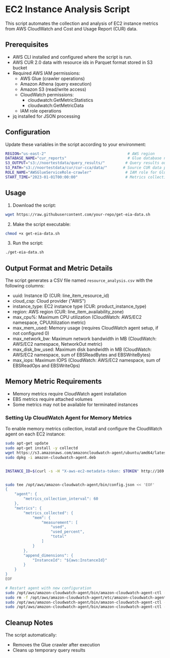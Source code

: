 # EC2 Instance Analysis Script

This script automates the collection and analysis of EC2 instance metrics from AWS CloudWatch  and  Cost and Usage Report (CUR) data.

## Prerequisites

- AWS CLI installed and configured where the script is run.
- AWS CUR 2.0 data with resource ids in Parquet format stored in S3 bucket
- Required AWS IAM permissions:
  - AWS Glue (crawler operations)
  - Amazon Athena (query execution)
  - Amazon S3 (read/write access)
  - CloudWatch permissions:
    - cloudwatch:GetMetricStatistics
    - cloudwatch:GetMetricData
  - IAM role operations
- jq installed for JSON processing

## Configuration

Update these variables in the script according to your environment:

```bash
REGION="us-east-2"                                    # AWS region
DATABASE_NAME="cur_reports"                           # Glue database name
S3_OUTPUT="s3://noortestdata/query_results/"         # Query results output path
S3_PATH="s3://noortestdata/cur/cur-cca/data/"       # Source CUR data path
ROLE_NAME="AWSGlueServiceRole-crawler"               # IAM role for Glue crawler
START_TIME="2023-01-01T00:00:00"                     # Metrics collection start time
```

## Usage

1. Download the script:
```bash
wget https://raw.githubusercontent.com/your-repo/get-eia-data.sh
```

2. Make the script executable:
```bash
chmod +x get-eia-data.sh
```

3. Run the script:
```bash
./get-eia-data.sh
```

## Output Format and Metric Details

The script generates a CSV file named `resource_analysis.csv` with the following columns:

- uuid: Instance ID (CUR: line_item_resource_id)
- cloud_csp: Cloud provider ("AWS")
- instance_type: EC2 instance type (CUR: product_instance_type)
- region: AWS region (CUR: line_item_availability_zone)
- max_cpu%: Maximum CPU utilization (CloudWatch: AWS/EC2 namespace, CPUUtilization metric)
- max_mem_used: Memory usage (requires CloudWatch agent setup, if not configured 0)
- max_network_bw: Maximum network bandwidth in MB (CloudWatch: AWS/EC2 namespace, NetworkOut metric)
- max_disk_bw_used: Maximum disk bandwidth in MB (CloudWatch: AWS/EC2 namespace, sum of EBSReadBytes and EBSWriteBytes)
- max_iops: Maximum IOPS (CloudWatch: AWS/EC2 namespace, sum of EBSReadOps and EBSWriteOps)

## Memory Metric Requirements

- Memory metrics require CloudWatch agent installation
- EBS metrics require attached volumes
- Some metrics may not be available for terminated instances

### Setting Up CloudWatch Agent for Memory Metrics

To enable memory metrics collection, install and configure the CloudWatch agent on each EC2 instance:

```bash
sudo apt-get update
sudo apt-get install -y collectd
wget https://s3.amazonaws.com/amazoncloudwatch-agent/ubuntu/amd64/latest/amazon-cloudwatch-agent.deb
sudo dpkg -i amazon-cloudwatch-agent.deb


INSTANCE_ID=$(curl -s -H "X-aws-ec2-metadata-token: $TOKEN" http://169.254.169.254/latest/meta-data/instance-id)


sudo tee /opt/aws/amazon-cloudwatch-agent/bin/config.json << 'EOF'
{
    "agent": {
        "metrics_collection_interval": 60
    },
    "metrics": {
        "metrics_collected": {
            "mem": {
                "measurement": [
                    "used",
                    "used_percent",
                    "total"
                ]
            }
        },
        "append_dimensions": {
            "InstanceId": "${aws:InstanceId}"
        }
    }
}
EOF

# Restart agent with new configuration
sudo /opt/aws/amazon-cloudwatch-agent/bin/amazon-cloudwatch-agent-ctl -a stop
sudo rm -f /opt/aws/amazon-cloudwatch-agent/etc/amazon-cloudwatch-agent.toml
sudo /opt/aws/amazon-cloudwatch-agent/bin/amazon-cloudwatch-agent-ctl -a fetch-config -m ec2 -s -c file:/opt/aws/amazon-cloudwatch-agent/bin/config.json
sudo /opt/aws/amazon-cloudwatch-agent/bin/amazon-cloudwatch-agent-ctl -a start
```

## Cleanup Notes

The script automatically:
- Removes the Glue crawler after execution
- Cleans up temporary query results
